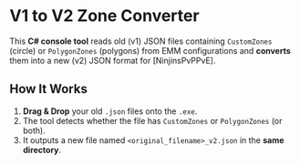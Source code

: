 # V1 to V2 Zone Converter

This **C# console tool** reads old (v1) JSON files containing `CustomZones` (circle) or `PolygonZones` (polygons) from EMM configurations and **converts** them into a new (v2) JSON format for [NinjinsPvPPvE].

## How It Works
1. **Drag & Drop** your old `.json` files onto the `.exe`.
2. The tool detects whether the file has `CustomZones` or `PolygonZones` (or both).
3. It outputs a new file named `<original_filename>_v2.json` in the **same directory**.
